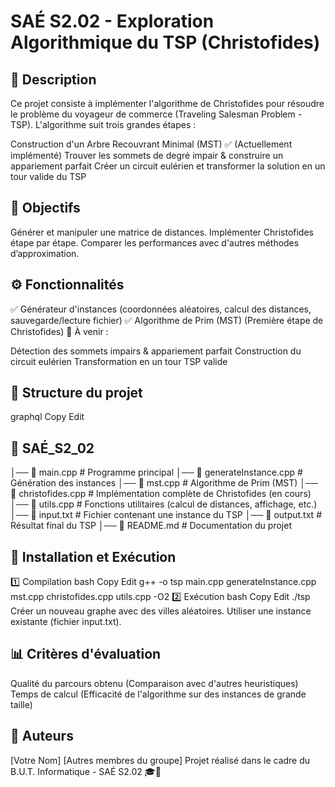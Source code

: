 # SAÉ S2.02 - Exploration Algorithmique du TSP (Christofides)

## 📝 Description
Ce projet consiste à implémenter l'algorithme de Christofides pour résoudre le problème du voyageur de commerce (Traveling Salesman Problem - TSP).
L'algorithme suit trois grandes étapes :

Construction d'un Arbre Recouvrant Minimal (MST) ✅ (Actuellement implémenté)
Trouver les sommets de degré impair & construire un appariement parfait
Créer un circuit eulérien et transformer la solution en un tour valide du TSP

## 🎯 Objectifs
Générer et manipuler une matrice de distances.
Implémenter Christofides étape par étape.
Comparer les performances avec d'autres méthodes d’approximation.

## ⚙️ Fonctionnalités
✅ Générateur d'instances (coordonnées aléatoires, calcul des distances, sauvegarde/lecture fichier)
✅ Algorithme de Prim (MST) (Première étape de Christofides)
🔄 À venir :

Détection des sommets impairs & appariement parfait
Construction du circuit eulérien
Transformation en un tour TSP valide

## 📂 Structure du projet
graphql
Copy
Edit

## 📁 SAÉ_S2_02
│── 📄 main.cpp          # Programme principal
│── 📄 generateInstance.cpp  # Génération des instances
│── 📄 mst.cpp           # Algorithme de Prim (MST)
│── 📄 christofides.cpp  # Implémentation complète de Christofides (en cours)
│── 📄 utils.cpp         # Fonctions utilitaires (calcul de distances, affichage, etc.)
│── 📄 input.txt         # Fichier contenant une instance du TSP
│── 📄 output.txt        # Résultat final du TSP
│── 📄 README.md         # Documentation du projet

## 🚀 Installation et Exécution
1️⃣ Compilation
bash
Copy
Edit
g++ -o tsp main.cpp generateInstance.cpp mst.cpp christofides.cpp utils.cpp -O2
2️⃣ Exécution
bash
Copy
Edit
./tsp
Créer un nouveau graphe avec des villes aléatoires.
Utiliser une instance existante (fichier input.txt).

## 📊 Critères d'évaluation
Qualité du parcours obtenu (Comparaison avec d'autres heuristiques)
Temps de calcul (Efficacité de l'algorithme sur des instances de grande taille)
## 👥 Auteurs
[Votre Nom]
[Autres membres du groupe]
Projet réalisé dans le cadre du B.U.T. Informatique - SAÉ S2.02 🎓🚀

